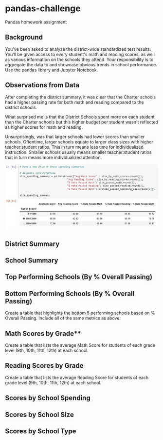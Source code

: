 # pandas-challenge
Pandas homework assignment

## Background
You've been asked to analyze the district-wide standardized test results. You'll be given access to every student's math and reading scores, as well as various information on the schools they attend. Your responsibility is to aggregate the data to and showcase obvious trends in school performance.
Use the pandas library and Jupyter Notebook.


## Observations from Data
After completing the district summary, it was clear that the Charter schools had a higher passing rate for both math and reading compared to the district schools. 

What surprised me is that the District Schools spent more on each student than the Charter schools but this higher budget per student wasn't reflected as higher scores for math and reading. 


Unsurprisingly, was that larger schools had lower scores than smaller schools.  Oftentime, larger schools equate to larger class sizes with higher teacher:student ratios.  This in turn means less time for individualized instruction.  Smaller schools usually means smaller teacher:student ratios that in turn means more individualized attention. 

![Summary](https://github.com/KGore12/pandas-challenge/blob/main/images/summary_score_size.jpg)

## District Summary


## School Summary



## Top Performing Schools (By % Overall Passing)


## Bottom Performing Schools (By % Overall Passing)
Create a table that highlights the bottom 5 performing schools based on % Overall Passing. Include all of the same metrics as above.

## Math Scores by Grade**
Create a table that lists the average Math Score for students of each grade level (9th, 10th, 11th, 12th) at each school.

## Reading Scores by Grade
Create a table that lists the average Reading Score for students of each grade level (9th, 10th, 11th, 12th) at each school.


## Scores by School Spending


## Scores by School Size


## Scores by School Type

